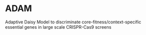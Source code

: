 # ADAM
Adaptive Daisy Model to discriminate core-fitness/context-specific essential genes in large scale CRISPR-Cas9 screens
